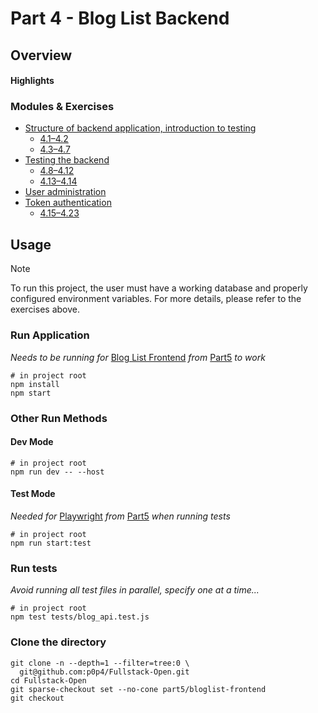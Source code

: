 # Part 4 - Blog List Backend

## Overview

#### Highlights

### Modules & Exercises

- [Structure of backend application, introduction to testing](https://fullstackopen.com/en/part4/structure_of_backend_application_introduction_to_testing)
  - [4.1–4.2](https://fullstackopen.com/en/part4/structure_of_backend_application_introduction_to_testing#exercises-4-1-4-2)
  - [4.3–4.7](https://fullstackopen.com/en/part4/structure_of_backend_application_introduction_to_testing#exercises-4-3-4-7)
- [Testing the backend](https://fullstackopen.com/en/part4/testing_the_backend)
  - [4.8–4.12](https://fullstackopen.com/en/part4/testing_the_backend#exercises-4-8-4-12)
  - [4.13–4.14](https://fullstackopen.com/en/part4/testing_the_backend#exercises-4-13-4-14)
- [User administration](https://fullstackopen.com/en/part4/user_administration)
- [Token authentication](https://fullstackopen.com/en/part4/token_authentication)
  - [4.15–4.23](https://fullstackopen.com/en/part4/token_authentication#exercises-4-15-4-23)

## Usage

> [!NOTE]
> To run this project, the user must have a working database and properly configured environment variables. For more details, please refer to the exercises above.

### Run Application

_Needs to be running for_ [Blog List Frontend](../../part5/bloglist-frontend/) _from_ [Part5](../../part5/) _to work_

```shell
# in project root
npm install
npm start
```

### Other Run Methods

#### Dev Mode

```shell
# in project root
npm run dev -- --host
```

#### Test Mode

_Needed for_ [Playwright](../../part5/Playwright) _from_ [Part5](../../part5) _when running tests_

```shell
# in project root
npm run start:test
```

### Run tests

_Avoid running all test files in parallel, specify one at a time..._

```shell
# in project root
npm test tests/blog_api.test.js
```

### Clone the directory

```shell
git clone -n --depth=1 --filter=tree:0 \
  git@github.com:p0p4/Fullstack-Open.git
cd Fullstack-Open
git sparse-checkout set --no-cone part5/bloglist-frontend
git checkout
```
